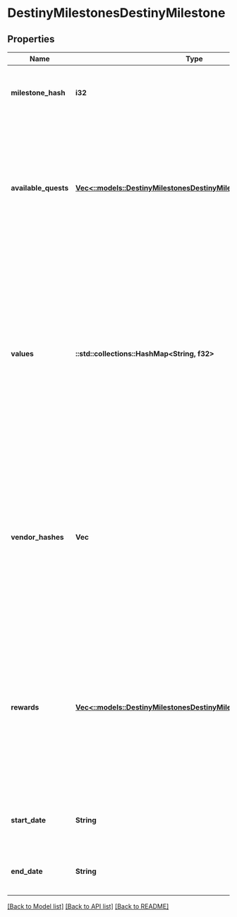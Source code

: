 # DestinyMilestonesDestinyMilestone

## Properties
Name | Type | Description | Notes
------------ | ------------- | ------------- | -------------
**milestone_hash** | **i32** | The unique identifier for the Milestone. Use it to look up the DestinyMilestoneDefinition, so you can combine the other data in this contract with static definition data. | [optional] [default to null]
**available_quests** | [**Vec<::models::DestinyMilestonesDestinyMilestoneQuest>**](Destiny.Milestones.DestinyMilestoneQuest.md) | Indicates what quests are available for this Milestone. Usually this will be only a single Quest, but some quests have multiple available that you can choose from at any given time. All possible quests for a milestone can be found in the DestinyMilestoneDefinition, but they must be combined with this Live data to determine which one(s) are actually active right now. It is possible for Milestones to not have any quests. | [optional] [default to null]
**values** | **::std::collections::HashMap<String, f32>** | Milestones may have arbitrary key/value pairs associated with them, for data that users will want to know about but that doesn&#39;t fit neatly into any of the common components such as Quests. A good example of this would be - if this existed in Destiny 1 - the number of wins you currently have on your Trials of Osiris ticket. Looking in the DestinyMilestoneDefinition, you can use the string identifier of this dictionary to look up more info about the value, including localized string content for displaying the value. The value in the dictionary is the floating point number. The definition will tell you how to format this number. | [optional] [default to null]
**vendor_hashes** | **Vec<i32>** | A milestone may have one or more active vendors that are \&quot;related\&quot; to it (that provide rewards, or that are the initiators of the Milestone). I already regret this, even as I&#39;m typing it. You see, sometimes a milestone may be directly correlated with a set of vendors that provide varying tiers of rewards. The player may not be able to interact with one or more of those vendors. This will return the hashes of the Vendors that the player *can* interact with, allowing you to show their current inventory as rewards or related items to the Milestone or its activities. | [optional] [default to null]
**rewards** | [**Vec<::models::DestinyMilestonesDestinyMilestoneRewardCategory>**](Destiny.Milestones.DestinyMilestoneRewardCategory.md) | If the entity to which this component is attached has known active Rewards for the player, this will detail information about those rewards, keyed by the RewardEntry Hash. (See DestinyMilestoneDefinition for more information about Reward Entries) Note that these rewards are not for the Quests related to the Milestone. Think of these as \&quot;overview/checklist\&quot; rewards that may be provided for Milestones that may provide rewards for performing a variety of tasks that aren&#39;t under a specific Quest. | [optional] [default to null]
**start_date** | **String** | If known, this is the date when the event last began or refreshed. It will only be populated for events with fixed and repeating start and end dates. | [optional] [default to null]
**end_date** | **String** | If known, this is the date when the event will next end or repeat. It will only be populated for events with fixed and repeating start and end dates. | [optional] [default to null]

[[Back to Model list]](../README.md#documentation-for-models) [[Back to API list]](../README.md#documentation-for-api-endpoints) [[Back to README]](../README.md)


